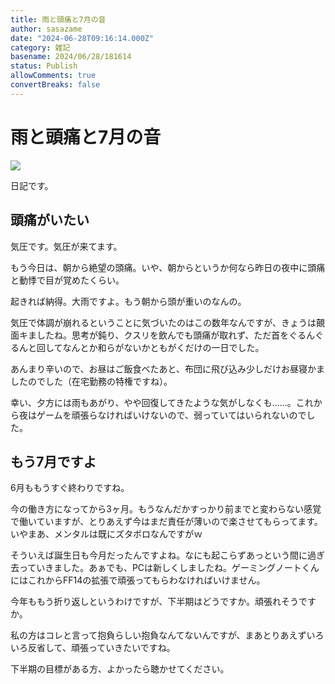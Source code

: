 ```yaml
---
title: 雨と頭痛と7月の音
author: sasazame
date: "2024-06-28T09:16:14.000Z"
category: 雑記
basename: 2024/06/28/181614
status: Publish
allowComments: true
convertBreaks: false
---
```

# 雨と頭痛と7月の音

![](https://cdn-ak.f.st-hatena.com/images/fotolife/s/sasazame/20230908/20230908202155.png)

日記です。

<!-- Extended Body -->

## 頭痛がいたい

気圧です。気圧が来てます。

もう今日は、朝から絶望の頭痛。いや、朝からというか何なら昨日の夜中に頭痛と動悸で目が覚めたくらい。

起きれば納得。大雨ですよ。もう朝から頭が重いのなんの。

気圧で体調が崩れるということに気づいたのはこの数年なんですが、きょうは覿面キましたね。思考が鈍り、クスリを飲んでも頭痛が取れず、ただ首をぐるんぐるんと回してなんとか和らがないかともがくだけの一日でした。

あんまり辛いので、お昼はご飯食べたあと、布団に飛び込み少しだけお昼寝かましたのでした（在宅勤務の特権ですね）。

幸い、夕方には雨もあがり、やや回復してきたような気がしなくも……。これから夜はゲームを頑張らなければいけないので、弱っていてはいられないのでした。

## もう7月ですよ

6月ももうすぐ終わりですね。

今の働き方になってから3ヶ月。もうなんだかすっかり前までと変わらない感覚で働いていますが、とりあえず今はまだ責任が薄いので楽させてもらってます。いやまあ、メンタルは既にズタボロなんですがｗ

そういえば誕生日も今月だったんですよね。なにも起こらずあっという間に過ぎ去っていきました。あぁでも、PCは新しくしましたね。ゲーミングノートくんにはこれからFF14の拡張で頑張ってもらわなければいけません。

今年ももう折り返しというわけですが、下半期はどうですか。頑張れそうですか。

私の方はコレと言って抱負らしい抱負なんてないんですが、まあとりあえずいろいろ反省して、頑張っていきたいですね。

下半期の目標がある方、よかったら聴かせてください。